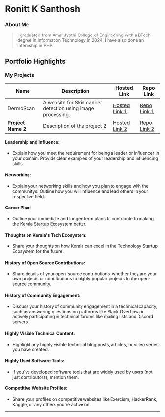 # Ronitt K Santhosh

### About Me

> I graduated from Amal Jyothi College of Engineering with a BTech degree in Information Technology in 2024. I have also done an internship in PHP.


## Portfolio Highlights

### My Projects

| Name                | Description                                                               | Hosted Link                              | Repo Link                                                      |
|---------------------|---------------------------------------------------------------------------|------------------------------------------|----------------------------------------------------------------|
| DermoScan           | A website for Skin cancer detection using image processing.               | [Hosted Link 1](https://example.com)     | [Repo Link 1]([https://github.com/ronitt007/efficientnet.git]) |
| **Project Name 2**  | Description of the project 2                                              | [Hosted Link 2](https://example.com)     | [Repo Link 2](https://github.com/username/project2)            |

#### Leadership and Influence:

- Explain how you meet the requirement for being a leader or influencer in your domain. Provide clear examples of your leadership and influencing skills.

#### Networking:

- Explain your networking skills and how you plan to engage with the communitys. Outline how you will influence and lead others in your respective field.

#### Career Plan:

- Outline your immediate and longer-term plans to contribute to making the Kerala Startup Ecosystem better.

#### Thoughts on Kerala's Tech Ecosystem:

- Share your thoughts on how Kerala can excel in the Technology Startup Ecosystem for the future.

#### History of Open Source Contributions:

- Share details of your open-source contributions, whether they are your own projects or contributions to highly popular projects in the open-source community.

#### History of Community Engagement:

-  Discuss your history of community engagement in a technical capacity, such as answering questions on platforms like Stack Overflow or actively participating in technical forums like mailing lists and Discord servers.

#### Highly Visible Technical Content:

- Highlight any highly visible technical blog posts, articles, or video series you have created.

#### Highly Used Software Tools:

- If you've developed software tools that are widely used by users (not just contributors), mention them.

#### Competitive Website Profiles:

- Share your profiles on competitive websites like Exercism, HackerRank, Kaggle, or any others you're active on.



---
